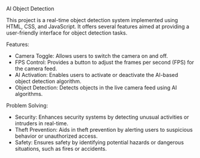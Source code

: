 AI Object Detection

This project is a real-time object detection system implemented using HTML, CSS, and JavaScript. It offers several features aimed at providing a user-friendly interface for object detection tasks.

Features:

- Camera Toggle: Allows users to switch the camera on and off.
- FPS Control: Provides a button to adjust the frames per second (FPS) for the camera feed.
- AI Activation: Enables users to activate or deactivate the AI-based object detection algorithm.
- Object Detection: Detects objects in the live camera feed using AI algorithms.

Problem Solving:

- Security: Enhances security systems by detecting unusual activities or intruders in real-time.
- Theft Prevention: Aids in theft prevention by alerting users to suspicious behavior or unauthorized access.
- Safety: Ensures safety by identifying potential hazards or dangerous situations, such as fires or accidents.

